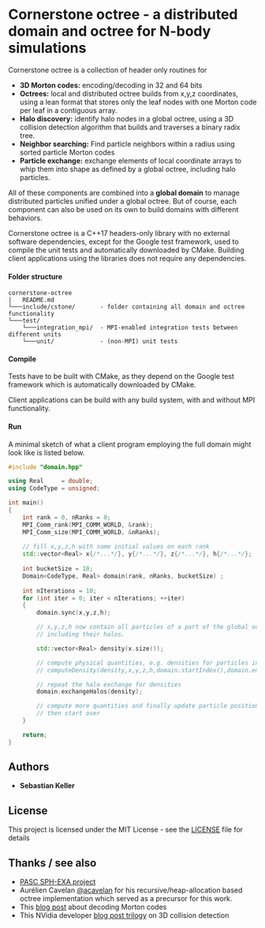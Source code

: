 

# Cornerstone octree - a distributed domain and octree for N-body simulations

Cornerstone octree is a collection of header only routines for
* **3D Morton codes:** encoding/decoding in 32 and 64 bits
* **Octrees:** local and distributed octree builds from x,y,z coordinates, using
  a lean format that stores only the leaf nodes with one Morton code per leaf
  in a contiguous array.
* **Halo discovery:** identify halo nodes in a global octree, using a 3D collision detection
  algorithm that builds and traverses a binary radix tree.
* **Neighbor searching:** Find particle neighbors within a radius using sorted particle Morton codes
* **Particle exchange:** exchange elements of local coordinate arrays to whip them into shape
   as defined by a global octree, including halo particles.

All of these components are combined into a **global domain** to manage distributed particles
unified under a global octree. But of course, each component can also be used on its own to
build domains with different behaviors.

Cornerstone octree is a C++17 headers-only library with no external software dependencies,
except for the Google test framework, used to compile the unit tests and automatically downloaded by CMake.
Building client  applications using the libraries does not require any dependencies.

#### Folder structure

```
cornerstone-octree
|   README.md
└───include/cstone/       - folder containing all domain and octree functionality
└───test/
    └───integration_mpi/  - MPI-enabled integration tests between different units
    └───unit/             - (non-MPI) unit tests
```
#### Compile

Tests have to be built with CMake, as they depend on the Google test framework
which is automatically downloaded by CMake.

Client applications can be build with any build system, with and without MPI functionality.

#### Run

A minimal sketch of what a client program employing the full domain might look like is listed below.

```c++
#include "domain.hpp"

using Real     = double;
using CodeType = unsigned;

int main()
{
    int rank = 0, nRanks = 0;
    MPI_Comm_rank(MPI_COMM_WORLD, &rank);
    MPI_Comm_size(MPI_COMM_WORLD, &nRanks);
    
    // fill x,y,z,h with some initial values on each rank
    std::vector<Real> x{/*...*/}, y{/*...*/}, z{/*...*/}, h{/*...*/};
    
    int bucketSize = 10;
    Domain<CodeType, Real> domain(rank, nRanks, bucketSize) ;
    
    int nIterations = 10;
    for (int iter = 0; iter < nIterations; ++iter)
    {
        domain.sync(x,y,z,h);

        // x,y,z,h now contain all particles of a part of the global octree,
        // including their halos.

        std::vector<Real> density(x.size());

        // compute physical quantities, e.g. densities for particles in the assigned ranges:
        // computeDensity(density,x,y,z,h,domain.startIndex(),domain.endIndex());

        // repeat the halo exchange for densities
        domain.exchangeHalos(density);

        // compute more quantities and finally update particle positions in x,y,z and h,
        // then start over
    }

    return;
}
```

## Authors

* **Sebastian Keller**

## License

This project is licensed under the MIT License - see the [LICENSE](LICENSE) file for details

## Thanks / see also

* [PASC SPH-EXA project](https://github.com/unibas-dmi-hpc/SPH-EXA_mini-app)
* Aurélien Cavelan [@acavelan](https://github.com/acavelan) for his recursive/heap-allocation based octree
 implementation which served as a precursor for this work.
* This [blog post](https://fgiesen.wordpress.com/2009/12/13/decoding-morton-codes/) about decoding Morton codes
* This NVidia developer [blog post trilogy](https://developer.nvidia.com/blog/thinking-parallel-part-i-collision-detection-gpu/)
  on 3D collision detection
